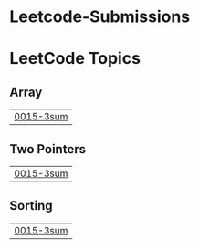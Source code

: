 # Leetcode-Submissions
<!---LeetCode Topics Start-->
# LeetCode Topics
## Array
|  |
| ------- |
| [0015-3sum](https://github.com/nirawadea/Leetcode-Submissions/tree/master/0015-3sum) |
## Two Pointers
|  |
| ------- |
| [0015-3sum](https://github.com/nirawadea/Leetcode-Submissions/tree/master/0015-3sum) |
## Sorting
|  |
| ------- |
| [0015-3sum](https://github.com/nirawadea/Leetcode-Submissions/tree/master/0015-3sum) |
<!---LeetCode Topics End-->